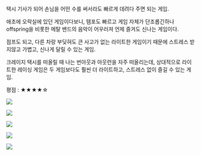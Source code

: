 택시 기사가 되어 손님을 어떤 수를 써서라도 빠르게 데려다 주면 되는 게임.

애초에 오락실에 있던 게임이다보니, 템포도 빠르고 게임 자체가 단조롭긴하나 offspring을 비롯한 메탈 밴드의 음악이 어우러져 언제 즐겨도 신나는 게임이다.

점프도 되고, 다른 차랑 부딪혀도 큰 사고가 없는 라이트한 게임이기 때문에 스트레스 받지않고 가볍고, 신나게 달릴 수 있는 게임.

크레이지 택시를 떠올릴 때 나는 번아웃과 아웃런을 자주 떠올리는데, 상대적으로 라이트한 레이싱 게임은 두 게임보다도 훨씬 더 라이트하고, 스트레스 없이 즐길 수 있는 게임.

평점 : ★★★★☆

![](./0.jpg)

![](./1.jpg)

![](./2.jpg)

![](./3.jpg)

![](./4.jpg)
